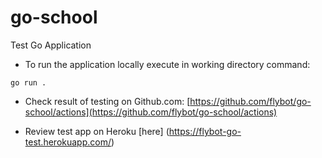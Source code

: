 # go-school

Test Go Application

- To run the application locally execute in working directory command:
```
go run .
```

- Check result of testing on Github.com: [https://github.com/flybot/go-school/actions](https://github.com/flybot/go-school/actions) 

- Review test app on Heroku [here] (https://flybot-go-test.herokuapp.com/)